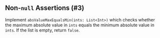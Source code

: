 ## Non-`null` Assertions (#3)

Implement `absValueMaxEqualsMin(ints: List<Int>)` which checks whether the
maximum absolute value in `ints` equals the minimum absolute value in `ints`.
If the list is empty, return `false`.